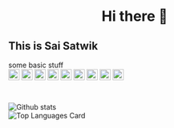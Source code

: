 <h1 align="center">Hi there 👋</h1>

<h2>This is Sai Satwik</h2>
<p>some basic stuff<br>
<img align="center" alt="HTML5" width=22px src="https://cdn.jsdelivr.net/npm/simple-icons@v3/icons/html5.svg">
<img align="center" alt="CSS3" width=22px src="https://cdn.jsdelivr.net/npm/simple-icons@v3/icons/css3.svg">
<img align="center" alt="JS" width=22px src="https://cdn.jsdelivr.net/npm/simple-icons@3.13.0/icons/javascript.svg">
<img align="center" alt="Ps" width=22px src="https://cdn.jsdelivr.net/npm/simple-icons@3.13.0/icons/adobephotoshop.svg">
<img align="center" alt="Ai" width=22px src="https://cdn.jsdelivr.net/npm/simple-icons@3.13.0/icons/adobeillustrator.svg">
<img align="center" alt="CAD" width=22px src="https://cdn.jsdelivr.net/npm/simple-icons@3.13.0/icons/autodesk.svg">
<img align="center" alt="c" width=22px src="https://cdn.jsdelivr.net/npm/simple-icons@3.13.0/icons/c.svg">
<img align="center" alt="python" width=22px src="https://cdn.jsdelivr.net/npm/simple-icons@3.13.0/icons/python.svg">
<img align="center" alt="c++" width=22px src="https://cdn.jsdelivr.net/npm/simple-icons@3.13.0/icons/cplusplus.svg">
</p>
<br>

![Github stats](https://github-readme-stats.vercel.app/api?username=SaiSatwik2226&theme=highcontrast&show_icons=true&count_private=true)
<br>
![Top Languages Card](https://github-readme-stats.vercel.app/api/top-langs/?username=SaiSatwik2226)
<!--
**SaiSatwik2226/SaiSatwik2226** is a ✨ _special_ ✨ repository because its `README.md` (this file) appears on your GitHub profile.

Here are some ideas to get you started:

- 🔭 I’m currently working on ...
- 🌱 I’m currently learning ...
- 👯 I’m looking to collaborate on ...
- 🤔 I’m looking for help with ...
- 💬 Ask me about ...
- 📫 How to reach me: ...
- 😄 Pronouns: ...
- ⚡ Fun fact: ...
-->
